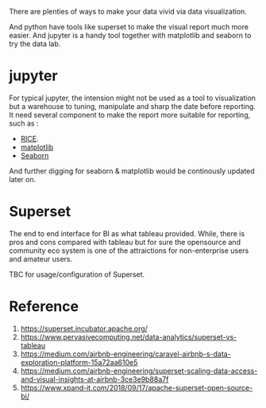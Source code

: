 <!--
.. title: python data visulaization by jupyter and superset
.. slug: python-data-visulaization-by-jupyter-and-superset
.. date: 2018-10-23 21:29:18 UTC+08:00
.. tags: jupyter, visulaization, superset, seaborn, matplotlib
.. category: 
.. link: 
.. description: 
.. type: text
-->

There are plenties of ways to make your data vivid via data visualization.

And python have tools like superset to make the visual report much more easier. And jupyter is a handy tool together with matplotlib and seaborn to try the data lab.

# jupyter

For typical jupyter, the intension might not be used as a tool to visualization but a warehouse to tuning, manipulate and sharp the date before reporting. It need several component to make the report more suitable for reporting, such as :

* [RICE](https://github.com/damianavila/RISE).
* [matplotlib](https://matplotlib.org/)
* [Seaborn](https://seaborn.pydata.org/)

And further digging for seaborn & matplotlib would be continously updated later on.

# Superset

The end to end interface for BI as what tableau provided. While, there is pros and cons compared with tableau but for sure the opensource and community eco system is one of the attraictions for non-enterprise users and amateur users. 

TBC for usage/configuration of Superset.

# Reference

1. https://superset.incubator.apache.org/
2. https://www.pervasivecomputing.net/data-analytics/superset-vs-tableau
3. https://medium.com/airbnb-engineering/caravel-airbnb-s-data-exploration-platform-15a72aa610e5
4. https://medium.com/airbnb-engineering/superset-scaling-data-access-and-visual-insights-at-airbnb-3ce3e9b88a7f
5. https://www.xpand-it.com/2018/09/17/apache-superset-open-source-bi/

